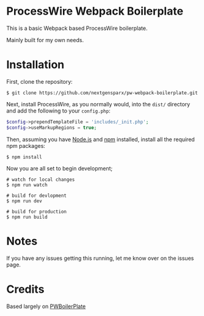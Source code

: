 # ProcessWire Webpack Boilerplate
This is a basic Webpack based ProcessWire boilerplate.

Mainly built for my own needs.

# Installation

First, clone the repository:

```
$ git clone https://github.com/nextgensparx/pw-webpack-boilerplate.git
```

Next, install ProcessWire, as you normally would, into the `dist/` directory and add the following to your `config.php`:

```php
$config->prependTemplateFile = 'includes/_init.php';
$config->useMarkupRegions = true;
```

Then, assuming you have [Node.js](https://nodejs.org) and [npm](https://www.npmjs.com/) installed, install all the required npm packages:

```
$ npm install
```

Now you are all set to begin development;

```
# watch for local changes
$ npm run watch

# build for devlopment
$ npm run dev

# build for production
$ npm run build
```

# Notes
If you have any issues getting this running, let me know over on the issues page.

# Credits
Based largely on [PWBoilerPlate](https://github.com/heldercervantes/PWBoilerplate)
